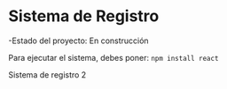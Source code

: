 <h1>Sistema de Registro</h1>

-Estado del proyecto: En construcción

Para ejecutar el sistema, debes poner:
```npm install react```

Sistema de registro 2
